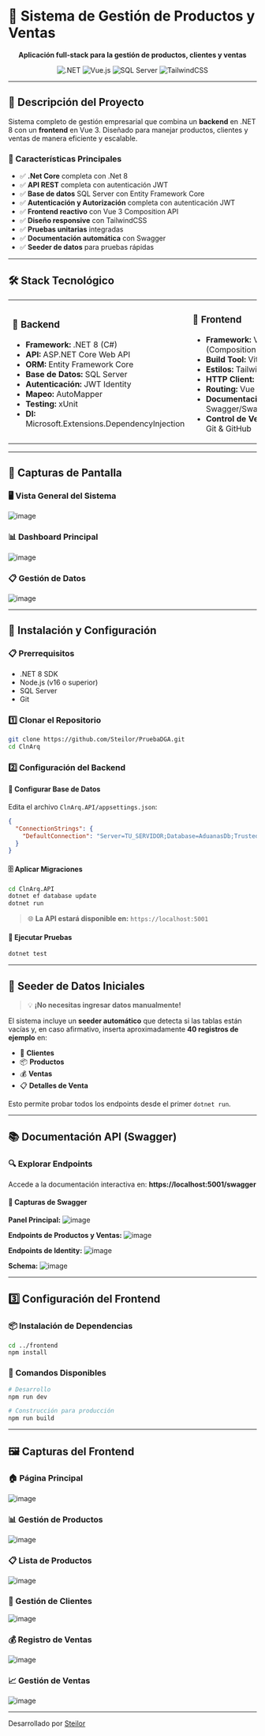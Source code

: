 # 🏪 Sistema de Gestión de Productos y Ventas

<div align="center">

**Aplicación full‑stack para la gestión de productos, clientes y ventas**

![.NET](https://img.shields.io/badge/.NET-8.0-512BD4?style=for-the-badge&logo=dotnet)
![Vue.js](https://img.shields.io/badge/Vue.js-3.0-4FC08D?style=for-the-badge&logo=vue.js)
![SQL Server](https://img.shields.io/badge/SQL%20Server-CC2927?style=for-the-badge&logo=microsoft-sql-server)
![TailwindCSS](https://img.shields.io/badge/Tailwind-38B2AC?style=for-the-badge&logo=tailwind-css)

</div>

---

## 🚀 Descripción del Proyecto

Sistema completo de gestión empresarial que combina un **backend** en .NET 8 con un **frontend** en Vue 3. Diseñado para manejar productos, clientes y ventas de manera eficiente y escalable.

### 🎯 Características Principales

- ✅ **.Net Core** completa con .Net 8
- ✅ **API REST** completa con autenticación JWT
- ✅ **Base de datos** SQL Server con Entity Framework Core
- ✅ **Autenticación y Autorización** completa con autenticación JWT
- ✅ **Frontend reactivo** con Vue 3 Composition API
- ✅ **Diseño responsive** con TailwindCSS
- ✅ **Pruebas unitarias** integradas
- ✅ **Documentación automática** con Swagger
- ✅ **Seeder de datos** para pruebas rápidas

---

## 🛠️ Stack Tecnológico

<table>
<tr>
<td width="50%">

### 🔧 Backend
- **Framework:** .NET 8 (C#)
- **API:** ASP.NET Core Web API
- **ORM:** Entity Framework Core
- **Base de Datos:** SQL Server
- **Autenticación:** JWT Identity
- **Mapeo:** AutoMapper
- **Testing:** xUnit
- **DI:** Microsoft.Extensions.DependencyInjection

</td>
<td width="50%">

### 🎨 Frontend
- **Framework:** Vue 3 (Composition API)
- **Build Tool:** Vite
- **Estilos:** TailwindCSS
- **HTTP Client:** Axios
- **Routing:** Vue Router
- **Documentación:** Swagger/Swashbuckle
- **Control de Versiones:** Git & GitHub

</td>
</tr>
</table>

---

## 📸 Capturas de Pantalla

### 🖥️ Vista General del Sistema
![image](https://github.com/user-attachments/assets/676cd9cc-783b-4f41-9f6f-5d4b6006969f)

### 📊 Dashboard Principal
![image](https://github.com/user-attachments/assets/f337137e-d0b1-4ae6-95fe-5d63eb140e8c)

### 📋 Gestión de Datos
![image](https://github.com/user-attachments/assets/47af733d-c1ea-4fac-b5dc-cd63b2dc9907)

---

## 🚀 Instalación y Configuración

### 📋 Prerrequisitos
- .NET 8 SDK
- Node.js (v16 o superior)
- SQL Server
- Git

### 1️⃣ Clonar el Repositorio

```bash
git clone https://github.com/Steilor/PruebaDGA.git
cd ClnArq
```

### 2️⃣ Configuración del Backend

#### 🔧 Configurar Base de Datos
Edita el archivo `ClnArq.API/appsettings.json`:

```json
{
  "ConnectionStrings": {
    "DefaultConnection": "Server=TU_SERVIDOR;Database=AduanasDb;Trusted_Connection=True;TrustServerCertificate=True;"
  }
}
```

#### 🗄️ Aplicar Migraciones

```bash
cd ClnArq.API
dotnet ef database update
dotnet run
```

> 🌐 **La API estará disponible en:** `https://localhost:5001`

#### 🧪 Ejecutar Pruebas

```bash
dotnet test
```

---

## 🌱 Seeder de Datos Iniciales

> 💡 **¡No necesitas ingresar datos manualmente!**

El sistema incluye un **seeder automático** que detecta si las tablas están vacías y, en caso afirmativo, inserta aproximadamente **40 registros de ejemplo** en:

- 👥 **Clientes**
- 📦 **Productos** 
- 💰 **Ventas**
- 📋 **Detalles de Venta**

Esto permite probar todos los endpoints desde el primer `dotnet run`.

---

## 📚 Documentación API (Swagger)

### 🔍 Explorar Endpoints
Accede a la documentación interactiva en: **https://localhost:5001/swagger**

#### 📸 Capturas de Swagger

**Panel Principal:**
![image](https://github.com/user-attachments/assets/e6d10b90-728d-40d1-840a-d398469122ab)

**Endpoints de Productos y Ventas:**
![image](https://github.com/user-attachments/assets/119a6f35-8dd6-4b9e-bf4a-6f1744fc30b4)

**Endpoints de Identity:**
![image](https://github.com/user-attachments/assets/72d32000-ffd3-4a0b-8940-8279fdf3ac7f)

**Schema:**
![image](https://github.com/user-attachments/assets/f245987d-db28-45f1-8dda-be05dce0db86)

---

## 3️⃣ Configuración del Frontend

### 📦 Instalación de Dependencias

```bash
cd ../frontend
npm install
```

### 🚀 Comandos Disponibles

```bash
# Desarrollo
npm run dev

# Construcción para producción
npm run build
```

---

## 🖼️ Capturas del Frontend

### 🏠 Página Principal
![image](https://github.com/user-attachments/assets/7c86096f-b36e-4978-b57d-b370874698b8)

### 📊 Gestión de Productos
![image](https://github.com/user-attachments/assets/f6ee95c7-cb6d-4304-86c3-905543365333)

### 📋 Lista de Productos
![image](https://github.com/user-attachments/assets/37f2bf04-b92d-41f3-af1e-ce4d7cc24615)

### 👥 Gestión de Clientes
![image](https://github.com/user-attachments/assets/a6b253cb-1836-40ed-b3cc-697e97c96247)

### 💰 Registro de Ventas
![image](https://github.com/user-attachments/assets/8fde64a7-2a09-45ef-ad1b-d262bb5a6cbc)

### 📈  Gestión de Ventas
![image](https://github.com/user-attachments/assets/28ca823d-6cad-44d6-9a10-42d11d391032)

---


Desarrollado por [Steilor](https://github.com/Steilor)



